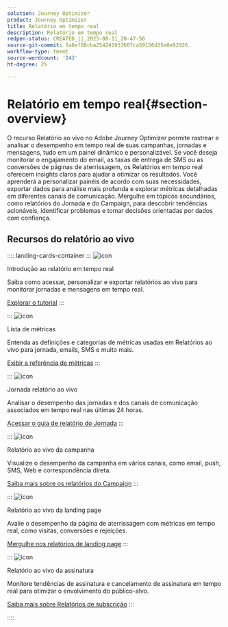 ```yaml
---
solution: Journey Optimizer
product: Journey Optimizer
title: Relatório em tempo real
description: Relatório em tempo real
redpen-status: CREATED_||_2025-08-11_20-47-56
source-git-commit: 5a8ef88cba254241933607ca59156d35e0e92926
workflow-type: tm+mt
source-wordcount: '243'
ht-degree: 2%

---
```



# Relatório em tempo real{#section-overview}

O recurso Relatório ao vivo no Adobe Journey Optimizer permite rastrear e analisar o desempenho em tempo real de suas campanhas, jornadas e mensagens, tudo em um painel dinâmico e personalizável. Se você deseja monitorar o engajamento do email, as taxas de entrega de SMS ou as conversões de páginas de aterrissagem, os Relatórios em tempo real oferecem insights claros para ajudar a otimizar os resultados. Você aprenderá a personalizar painéis de acordo com suas necessidades, exportar dados para análise mais profunda e explorar métricas detalhadas em diferentes canais de comunicação. Mergulhe em tópicos secundários, como relatórios do Jornada e do Campaign, para descobrir tendências acionáveis, identificar problemas e tomar decisões orientadas por dados com confiança.

## Recursos do relatório ao vivo

:::: landing-cards-container
:::
![icon](https://cdn.experienceleague.adobe.com/icons/circle-play.svg)

Introdução ao relatório em tempo real

Saiba como acessar, personalizar e exportar relatórios ao vivo para monitorar jornadas e mensagens em tempo real.

[Explorar o tutorial](../using/reports/live-report.md)
:::

:::
![icon](https://cdn.experienceleague.adobe.com/icons/list-check.svg)

Lista de métricas

Entenda as definições e categorias de métricas usadas em Relatórios ao vivo para jornada, emails, SMS e muito mais.

[Exibir a referência de métricas](../using/reports/live-report-components.md)
:::

:::
![icon](https://cdn.experienceleague.adobe.com/icons/chart-line.svg)

Jornada relatório ao vivo

Analisar o desempenho das jornadas e dos canais de comunicação associados em tempo real nas últimas 24 horas.

[Acessar o guia de relatório do Jornada](../using/reports/journey-live-report.md)
:::

:::
![icon](https://cdn.experienceleague.adobe.com/icons/chart-line.svg)

Relatório ao vivo da campanha

Visualize o desempenho da campanha em vários canais, como email, push, SMS, Web e correspondência direta.

[Saiba mais sobre os relatórios do Campaign](../using/reports/campaign-live-report.md)
:::

:::
![icon](https://cdn.experienceleague.adobe.com/icons/chart-line.svg)

Relatório ao vivo da landing page

Avalie o desempenho da página de aterrissagem com métricas em tempo real, como visitas, conversões e rejeições.

[Mergulhe nos relatórios de landing page](../using/reports/lp-report-live.md)
:::

:::
![icon](https://cdn.experienceleague.adobe.com/icons/chart-line.svg)

Relatório ao vivo da assinatura

Monitore tendências de assinatura e cancelamento de assinatura em tempo real para otimizar o envolvimento do público-alvo.

[Saiba mais sobre Relatórios de subscrição](../using/reports/subscription-report-live.md)
:::

::::

